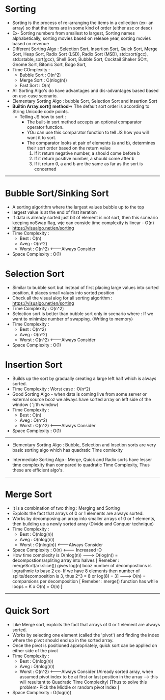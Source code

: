 # Sorting

- Sorting is the process of re-arranging the items in a collection (ex- an array) so that the items are in some kind of order (either asc or desc)
- Ex- Sorting numbers from smallest to largest, Sorting names alphabetically, sorting movies based on release year, sorting movies based on revenue
- Different Sorting Algo : Selection Sort, Insertion Sort, Quick Sort, Merge Sort, Heap Sort, Radix Sort (LSD), Radix Sort (MSD), std::sort(gcc), std::stable_sort(gcc), Shell Sort, Bubble Sort, Cocktail Shaker SOrt, Gnome Sort, Bitonic Sort, Bogo Sort,
- Time COmplexity :
  - Bubble Sort : O(n^2)
  - Merge Sort : O(nlog(n))
  - Fast Sort : O(n)
- All Sorting Algo's do have advantages and dis-advantages based based on use-case scenario.
- Elementary Sorting Algo : bubble Sort, Selection Sort and Insertion Sort
- **Builtin Array.sort() method**-> The default sort order is according to String Unicode code points.
  - Telling JS how to sort :
    - The built-in sort method accepts an optional comparator operator function.
    - YOu can use this comparator function to tell JS how you will want it to sort.
    - The comparator looks at pair of elements (a and b), determines their sort order based on the return value
      1. If it return negative number, a should come before b
      2. If it return positive number, a should come after b
      3. If it return 0, a and b are the same as far as the sort is concerned

---

# Bubble Sort/Sinking Sort

- A sorting algorithm where the largest values bubble up to the top
- largest value is at the end of first iteration
- If data is already sorted just bit of element is not sort, then this scneario keeping noSwap flag, wje can conside time complexity is linear - O(n)
- https://visualgo.net/en/sorting
- Time Complexity :
  - Best : O(n)
  - Aveg : O(n^2)
  - Worst : O(n^2) <---Always Consider
- Space Complexity : O(1)

# Selection Sort

- Similar to bubble sort but instead of first placing large values into sorted position, it places small values into sorted position
- Check all the visual alog for all sorting algorithm : https://visualgo.net/en/sorting
- Time Complexity : O(n^2)
- Selection sort is better than bubble sort only in scenario where : If we want to minimize number of swapping. (Writing to memory)
- Time Complexity :
  - Best : O(n^2)
  - Aveg : O(n^2)
  - Worst : O(n^2) <---Always Consider
- Space Complexity : O(1)

# Insertion Sort

- Builds up the sort by gradually creating a large left half which is always sorted.
- Time Complexity : Worst case : O(n^2)
- Good Sorting Algo - when data is coming live from some server or external source bcoz we always have sorted array on left side of the window ( 'j'th window)
- Time Complexity :
  - Best : O(n)
  - Aveg : O(n^2)
  - Worst : O(n^2) <---Always Consider
- Space Complexity : O(1)

---

- Elementary Sorting Algo : Bubble, Selection and Insetion sorts are very basic sorting algo which has quadratic Time comlexity

- Intermediate Sorting Algo : Merge, Quick and Radix sorts have lesser time complexity than compared to quadratic Time Complexity, Thus these are efficient algo's.

---

# Merge Sort

- It is a combination of two thing : Merging and Sorting
- Exploits the fact that arrays of 0 or 1 elements are always sorted.
- Works by decomposing an array into smaller arrays of 0 or 1 elements, then building up a newly sorted array (Divide and Conquer technique)
- Time Complexity :
  - Best : O(nlog(n))
  - Aveg : O(nlog(n))
  - Worst : O(nlog(n)) <---Always Consider
- Space Complexity : O(n) <--- Increased :O
- How time complexity is O(nlog(n))
  ---> O(log(n)) = decompostions/spliting array into halves [ Remeber : mergeSort(arr.slice()) gives log(n) bcoz number of decompostions is lograthmic to base 2 ex- If we have 8 elements then number of splits/decomposition is 3, thus 2^3 = 8 or log(8) = 3]
  ---> O(n) = comparsions per decomposition [ Remeber : merge() function has while loops = K x O(n) = O(n) ]

---

# Quick Sort

- Like Merge sort, exploits the fact that arrays of 0 or 1 element are always sorted.
- Works by selecting one element (called the 'pivot') and finding the index where the pivot should end up
  in the sorted array.
- Once the pivot is positioned appropriately, quick sort can be applied on either side of the pivot
- Time Complexity :
  - Best : O(nlog(n))
  - Aveg : O(nlog(n))
  - Worst : O(n^2) <---Always Consider
    (Already sorted array, when assumed pivot index to be at first or last position in the array --> this will resultant to Quadratic Time Complexity)
    [Thus to solve this problem- Pick the Middle or random pivot Index ]
- Space Complexity : O(log(n))
